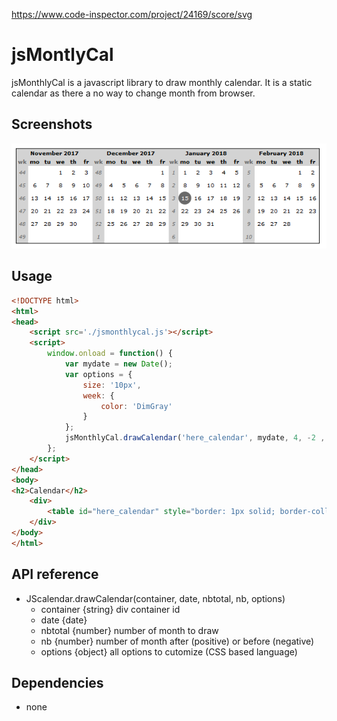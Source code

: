 https://www.code-inspector.com/project/24169/score/svg

# jsMontlyCal

jsMonthlyCal is a javascript library to draw monthly calendar. It is a static calendar as there a no way to change month from browser.

## Screenshots

![Global view](./misc/jsMonthlyCal.png)

## Usage

```html
<!DOCTYPE html>
<html>
<head>
	<script src='./jsmonthlycal.js'></script>
	<script>
		window.onload = function() {
			var mydate = new Date();
			var options = {
				size: '10px',
				week: {
					color: 'DimGray'
				}
			};
			jsMonthlyCal.drawCalendar('here_calendar', mydate, 4, -2 , options);
		};
	</script>
</head>
<body>
<h2>Calendar</h2>
	<div>
		<table id="here_calendar" style="border: 1px solid; border-collapse: collapse;"></table>
	</div>
</body>
</html>
```

## API reference

* JScalendar.drawCalendar(container, date, nbtotal, nb, options)
   * container {string} div container id
   * date {date}
   * nbtotal {number} number of month to draw
   * nb {number} number of month after (positive) or before (negative)
   * options {object} all options to cutomize (CSS based language)

## Dependencies

* none

